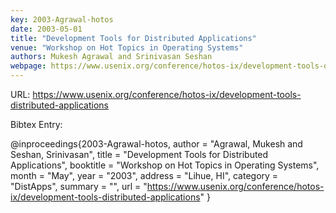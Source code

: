 ```yaml
---
key: 2003-Agrawal-hotos
date: 2003-05-01
title: "Development Tools for Distributed Applications"
venue: "Workshop on Hot Topics in Operating Systems"
authors: Mukesh Agrawal and Srinivasan Seshan
webpage: https://www.usenix.org/conference/hotos-ix/development-tools-distributed-applications
---
```


URL: https://www.usenix.org/conference/hotos-ix/development-tools-distributed-applications

Bibtex Entry:

@inproceedings{2003-Agrawal-hotos,
    author = "Agrawal, Mukesh and Seshan, Srinivasan",
    title = "Development Tools for Distributed Applications",
    booktitle = "Workshop on Hot Topics in Operating Systems",
    month = "May",
    year = "2003",
    address = "Lihue, HI",
    category = "DistApps",
    summary = "",
    url = "https://www.usenix.org/conference/hotos-ix/development-tools-distributed-applications"
}

